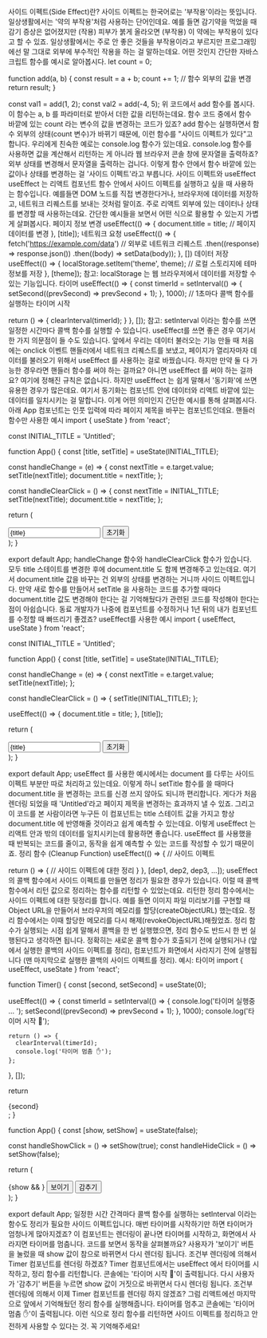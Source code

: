 사이드 이펙트(Side Effect)란?
사이드 이펙트는 한국어로는 '부작용'이라는 뜻입니다.
일상생활에서는 '약의 부작용'처럼 사용하는 단어인데요.
예를 들면 감기약을 먹었을 때
감기 증상은 없어졌지만 (작용)
피부가 붉게 올라오면 (부작용)
이 약에는 부작용이 있다고 할 수 있죠.
일상생활에서는 주로 안 좋은 것들을 부작용이라고 부르지만
프로그래밍에선 말 그대로 외부에 부수적인 작용을 하는 걸 말하는데요.
어떤 것인지 간단한 자바스크립트 함수를 예시로 알아봅시다.
let count = 0;

function add(a, b) {
const result = a + b;
count += 1; // 함수 외부의 값을 변경
return result;
}

const val1 = add(1, 2);
const val2 = add(-4, 5);
위 코드에서 add 함수를 봅시다.
이 함수는 a, b 를 파라미터로 받아서 더한 값을 리턴하는데요.
함수 코드 중에서 함수 바깥에 있는 count 라는 변수의 값을 변경하는 코드가 있죠?
add 함수는 실행하면서 함수 외부의 상태(count 변수)가 바뀌기 때문에,
이런 함수를 "사이드 이펙트가 있다"고 합니다.
우리에게 친숙한 예로는 console.log 함수가 있는데요.
console.log 함수를 사용하면 값을 계산해서 리턴하는 게 아니라
웹 브라우저 콘솔 창에 문자열을 출력하죠?
외부 상태를 변경해서 문자열을 출력하는 겁니다.
이렇게 함수 안에서 함수 바깥에 있는 값이나 상태를 변경하는 걸 '사이드 이펙트'라고 부릅니다.
사이드 이펙트와 useEffect
useEffect 는 리액트 컴포넌트 함수 안에서
사이드 이펙트를 실행하고 싶을 때 사용하는 함수입니다.
예를들면 DOM 노드를 직접 변경한다거나,
브라우저에 데이터를 저장하고,
네트워크 리퀘스트를 보내는 것처럼 말이죠.
주로 리액트 외부에 있는 데이터나 상태를 변경할 때 사용하는데요.
간단한 예시들을 보면서 어떤 식으로 활용할 수 있는지 가볍게 살펴봅시다.
페이지 정보 변경
useEffect(() => {
document.title = title; // 페이지 데이터를 변경
}, [title]);
네트워크 요청
useEffect(() => {
fetch('https://example.com/data') // 외부로 네트워크 리퀘스트
.then((response) => response.json())
.then((body) => setData(body));
}, [])
데이터 저장
useEffect(() => {
localStorage.setItem('theme', theme); // 로컬 스토리지에 테마 정보를 저장
}, [theme]);
참고: localStorage 는 웹 브라우저에서 데이터를 저장할 수 있는 기능입니다.
타이머
useEffect(() => {
const timerId = setInterval(() => {
setSecond((prevSecond) => prevSecond + 1);
}, 1000); // 1초마다 콜백 함수를 실행하는 타이머 시작

return () => {
clearInterval(timerId);
}
}, []);
참고: setInterval 이라는 함수를 쓰면 일정한 시간마다 콜백 함수를 실행할 수 있습니다.
useEffect를 쓰면 좋은 경우
여기서 한 가지 의문점이 들 수도 있습니다.
앞에서 우리는 데이터 불러오는 기능 만들 때
처음에는 onclick 이벤트 핸들러에서 네트워크 리퀘스트를 보냈고,
페이지가 열리자마자 데이터를 불러오기 위해서 useEffect 를 사용하는 걸로 바꿨습니다.
하지만 만약 둘 다 가능한 경우라면 핸들러 함수를 써야 하는 걸까요?
아니면 useEffect 를 써야 하는 걸까요?
여기에 정해진 규칙은 없습니다.
하지만 useEffect 는 쉽게 말해서 '동기화'에 쓰면 유용한 경우가 많은데요.
여기서 동기화는 컴포넌트 안에 데이터와 리액트 바깥에 있는 데이터를 일치시키는 걸 말합니다.
이게 어떤 의미인지 간단한 예시를 통해 살펴봅시다.
아래 App 컴포넌트는 인풋 입력에 따라 페이지 제목을 바꾸는 컴포넌트인데요.
핸들러 함수만 사용한 예시
import { useState } from 'react';

const INITIAL_TITLE = 'Untitled';

function App() {
const [title, setTitle] = useState(INITIAL_TITLE);

const handleChange = (e) => {
const nextTitle = e.target.value;
setTitle(nextTitle);
document.title = nextTitle;
};

const handleClearClick = () => {
const nextTitle = INITIAL_TITLE;
setTitle(nextTitle);
document.title = nextTitle;
};

return (
<div>
<input value={title} onChange={handleChange} />
<button onClick={handleClearClick}>초기화</button>
</div>
);
}

export default App;
handleChange 함수와 handleClearClick 함수가 있습니다.
모두 title 스테이트를 변경한 후에 document.title 도 함께 변경해주고 있는데요.
여기서 document.title 값을 바꾸는 건 외부의 상태를 변경하는 거니까 사이드 이펙트입니다.
만약 새로 함수를 만들어서 setTitle 을 사용하는 코드를 추가할 때마다
document.title 값도 변경해야 한다는 걸 기억해뒀다가 관련된 코드를 작성해야 한다는 점이 아쉽습니다.
동료 개발자가 나중에 컴포넌트를 수정하거나 1년 뒤의 내가 컴포넌트를 수정할 때 빠뜨리기 좋겠죠?
useEffect를 사용한 예시
import { useEffect, useState } from 'react';

const INITIAL_TITLE = 'Untitled';

function App() {
const [title, setTitle] = useState(INITIAL_TITLE);

const handleChange = (e) => {
const nextTitle = e.target.value;
setTitle(nextTitle);
};

const handleClearClick = () => {
setTitle(INITIAL_TITLE);
};

useEffect(() => {
document.title = title;
}, [title]);

return (
<div>
<input value={title} onChange={handleChange} />
<button onClick={handleClearClick}>초기화</button>
</div>
);
}

export default App;
useEffect 를 사용한 예시에서는 document 를 다루는 사이드 이펙트 부분만 따로 처리하고 있는데요.
이렇게 하니 setTitle 함수를 쓸 때마다 document.title 을 변경하는 코드를 신경 쓰지 않아도 되니까 편리합니다.
게다가 처음 렌더링 되었을 때 'Untitled'라고 페이지 제목을 변경하는 효과까지 낼 수 있죠.
그리고 이 코드를 본 사람이라면 누구든 이 컴포넌트는 title 스테이트 값을 가지고 항상 document.title 에 반영해줄 것이라고 쉽게 예측할 수 있는데요.
이렇게 useEffect 는 리액트 안과 밖의 데이터를 일치시키는데 활용하면 좋습니다.
useEffect 를 사용했을 때 반복되는 코드를 줄이고, 동작을 쉽게 예측할 수 있는 코드를 작성할 수 있기 때문이죠.
정리 함수 (Cleanup Function)
useEffect(() => {
// 사이드 이펙트

return () => {
// 사이드 이펙트에 대한 정리
}
}, [dep1, dep2, dep3, ...]);
useEffect 의 콜백 함수에서 사이드 이펙트를 만들면 정리가 필요한 경우가 있습니다.
이럴 때 콜백 함수에서 리턴 값으로 정리하는 함수를 리턴할 수 있었는데요.
리턴한 정리 함수에서는 사이드 이펙트에 대한 뒷정리를 합니다.
예를 들면 이미지 파일 미리보기를 구현할 때 Object URL을 만들어서 브라우저의 메모리를 할당(createObjectURL) 했는데요. 정리 함수에서는 이때 할당한 메모리를 다시 해제(revokeObjectURL)해줬었죠.
정리 함수가 실행되는 시점
쉽게 말해서 콜백을 한 번 실행했으면, 정리 함수도 반드시 한 번 실행된다고 생각하면 됩니다.
정확히는 새로운 콜백 함수가 호출되기 전에 실행되거나 (앞에서 실행한 콜백의 사이드 이펙트를 정리), 컴포넌트가 화면에서 사라지기 전에 실행됩니다 (맨 마지막으로 실행한 콜백의 사이드 이펙트를 정리).
예시: 타이머
import { useEffect, useState } from 'react';

function Timer() {
const [second, setSecond] = useState(0);

useEffect(() => {
const timerId = setInterval(() => {
console.log('타이머 실행중 ... ');
setSecond((prevSecond) => prevSecond + 1);
}, 1000);
console.log('타이머 시작 🏁');

    return () => {
      clearInterval(timerId);
      console.log('타이머 멈춤 ✋');
    };

}, []);

return <div>{second}</div>;
}

function App() {
const [show, setShow] = useState(false);

const handleShowClick = () => setShow(true);
const handleHideClick = () => setShow(false);

return (
<div>
{show && <Timer />}
<button onClick={handleShowClick}>보이기</button>
<button onClick={handleHideClick}>감추기</button>
</div>
);
}

export default App;
일정한 시간 간격마다 콜백 함수를 실행하는 setInterval 이라는 함수도 정리가 필요한 사이드 이펙트입니다.
매번 타이머를 시작하기만 하면 타이머가 엄청나게 많아지겠죠?
이 컴포넌트는 렌더링이 끝나면 타이머를 시작하고, 화면에서 사라지면 타이머를 멈춥니다.
코드를 보면서 동작을 살펴볼까요?
사용자가 '보이기' 버튼을 눌렀을 때 show 값이 참으로 바뀌면서 다시 렌더링 됩니다.
조건부 렌더링에 의해서 Timer 컴포넌트를 렌더링 하겠죠?
Timer 컴포넌트에서는 useEffect 에서 타이머를 시작하고, 정리 함수를 리턴합니다.
콘솔에는 '타이머 시작 🏁'이 출력됩니다.
다시 사용자가 '감추기' 버튼을 누르면 show 값이 거짓으로 바뀌면서 다시 렌더링 됩니다.
조건부 렌더링에 의해서 이제 Timer 컴포넌트를 렌더링 하지 않겠죠?
그럼 리액트에선 마지막으로 앞에서 기억해뒀던 정리 함수를 실행해줍니다.
타이머를 멈추고 콘솔에는 '타이머 멈춤 ✋'이 출력됩니다.
이런 식으로 정리 함수를 리턴하면 사이드 이펙트를 정리하고 안전하게 사용할 수 있다는 것.
꼭 기억해주세요!
